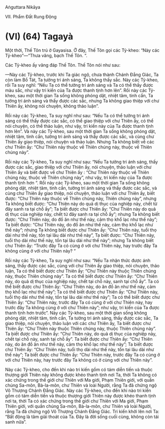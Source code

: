 Aṅguttara Nikāya

VII. Phẩm Ðất Rung Ðộng

# (VI) (64) Tagayà

Một thời, Thế Tôn trú ở Gayasisa. Ở đây, Thế Tôn gọi các Tỷ-kheo: “Này các Tỷ-kheo”—“Thưa vâng, bạch Thế Tôn. “.

Các Tỷ-kheo ấy vâng đáp Thế Tôn. Thế Tôn nói như sau:

—Này các Tỷ-kheo, trước khi Ta giác ngộ, chưa thành Chánh Ðẳng Giác, Ta còn làm Bồ Tát, Ta tưởng tri ánh sáng, Ta không thấy sắc. Này các Tỷ-kheo, rồi Ta suy nghĩ: “Nếu Ta có thể tưởng tri ánh sáng và Ta có thể thấy được màu sắc, như vậy tri kiến của Ta được thanh tịnh hơn lên”. Rồi này các Tỷ-kheo, sau một thời gian Ta sống không phóng dật, nhiệt tâm, tinh cần, Ta tưởng tri ánh sáng và thấy được các sắc, nhưng Ta không giao thiệp với chư Thiên ấy, không nói chuyện, không thảo luận”.

Rồi này các Tỷ-kheo, Ta suy nghĩ như sau: “Nếu Ta có thể tưởng tri ánh sáng có thể thấy được các sắc, có thể giao thiệp với chư Thiên ấy, có thể nói chuyện, có thể thảo luận, như vậy, tri kiến này của Ta được thanh tịnh hơn lên”. Và này các Tỷ-kheo, sau một thời gian Ta sống không phóng dật, nhiệt tâm, tinh cần, tưởng tri ánh sáng và thấy được các sắc, và cùng chư Thiên ấy giao thiệp, nói chuyện và thảo luận. Nhưng Ta không biết về các chư Thiên ấy: “Chư Thiên này thuộc về Thiên chúng này, thuộc về Thiên chúng này”.

Rồi này các Tỷ-kheo, Ta suy nghĩ như sau: “Nếu Ta tưởng tri ánh sáng, thấy được các sắc, giao thiệp với chư Thiên ấy, nói chuyện, thảo luận với chư Thiên ấy và biết được về chư Thiên ấy : “Chư Thiên này thuộc về Thiên chúng này, thuộc về Thiên chúng này”, như vậy, tri kiến này của Ta được thanh tịnh hơn “. Rồi này các Tỷ-kheo, sau một thời gian Ta sống không phóng dật, nhiệt tâm, tinh cần, tưởng tri ánh sáng và thấy được các sắc, và cùng chư Thiên ấy giao thiệp, nói chuyện, thảo luận với chư Thiên ấy, biết được: “Chư Thiên này thuộc về Thiên chúng này, Thiên chúng này”, nhưng Ta không biết được: “Chư Thiên này do quả dị thục của nghiệp này, chết từ đây sanh ra tại chỗ ấy”; Ta biết được chư Thiên ấy: “Chư Thiên này do quả dị thục của nghiệp này, chết từ đây sanh ra tại chỗ ấy”; nhưng Ta không biết được: “Chư Thiên này, do đồ ăn như thế này, cảm thọ khổ lạc như thế này”; Ta biết được: “Chư Thiên này, do đồ ăn như thế này, cảm thọ khổ lạc như thế này”; nhưng Ta không biết được chư Thiên ấy: “Chư Thiên này, tuổi thọ dài như thế này, tồn tại lâu dài như thế này”, Ta biết được: “Chư Thiên này, tuổi thọ dài như thế này, tồn tại lâu dài như thế này”; nhưng Ta không biết chư Thiên ấy: “Trước đây Ta có cùng ở với chư Thiên này, hay trước đây Ta không cùng ở với chư Thiên này? “

Rồi này các Tỷ-kheo, Ta suy nghĩ như sau: “Nếu Ta nhận thức được ánh sáng, thấy được các sắc, cùng với chư Thiên ấy giao thiệp, nói chuyện, thảo luận, Ta có thể biết được chư Thiên ấy: “Chư Thiên này thuộc Thiên chúng này, thuộc Thiên chúng này”. Ta có thể biết được chư Thiên ấy: “Chư Thiên này, do quả dị thục của nghiệp này, chết tại chỗ này, sanh tại chỗ ấy”. Ta có thể biết được chư Thiên ấy: “Chư Thiên này, do ăn đồ ăn như thế này, cảm thọ khổ lạc như thế này”; Ta có thể biết được chư Thiên ấy: “Chư Thiên này, tuổi thọ dài như thế này, tồn tại lâu dài như thế này”; Ta có thể biết được chư Thiên ấy: “Chư Thiên này, trước đây Ta có cùng ở với chư Thiên này, hay trước đây Ta không cùng ở với chư Thiên này”; như vậy, tri kiến của Ta được thanh tịnh hơn trước”. Này các Tỷ-kheo, sau một thời gian sống không phóng dật, nhiệt tâm, tinh cần, Ta tưởng tri ánh sáng, thấy được các sắc, Ta giao thiệp, nói chuyện, thảo luận với các chư Thiên ấy, Ta biết được chư Thiên ấy: “Chư Thiên này thuộc Thiên chúng này, thuộc Thiên chúng này”. Ta biết được chư Thiên ấy: “Chư Thiên này, do quả dị thục của nghiệp này, chết tại chỗ này, sanh tại chỗ ấy”. Ta biết được chư Thiên ấy: “Chư Thiên này, do ăn đồ ăn như thế này, cảm thọ khổ lạc như thế này”; Ta biết được chư Thiên ấy: “Chư Thiên này, tuổi thọ dài như thế này, tồn tại lâu dài như thế này”; Ta biết được chư Thiên ấy: “Chư Thiên này, trước đây Ta có cùng ở với chư Thiên này, hay trước đây Ta không có ở cùng với chư Thiên này”.

Này các Tỷ-kheo, cho đến khi nào tri kiến gồm có tám diễn tiến và thuộc thượng giới Thiên này không được khéo thanh tịnh nơi Ta, thời Ta không có xác chứng trong thế giới chư Thiên với Ma giới, Phạm Thiên giới, với quần chúng Sa-môn, Bà-la-môn, chư Thiên và loài Người, rằng Ta đã chứng ngộ Vô Thượng Chánh Ðẳng Giác. Này các Tỷ-kheo, cho đến khi nào tri kiến gồm có tám diễn tiến và thuộc thượng giới Thiên này được khéo thanh tịnh nơi ta, thời Ta có xác chứng trong thế giới chư Thiên với Ma giới, Phạm Thiên giới, với quần chúng Sa-môn, Bà-la-môn, chư Thiên và loài Người, rằng Ta đã chứng ngộ Vô Thượng Chánh Ðẳng Giác. Tri kiến khởi lên nơi Ta: “Bất động là tâm giải thoát của Ta. Ðây là đời sống cuối cùng, không còn tái sanh nữa”.

